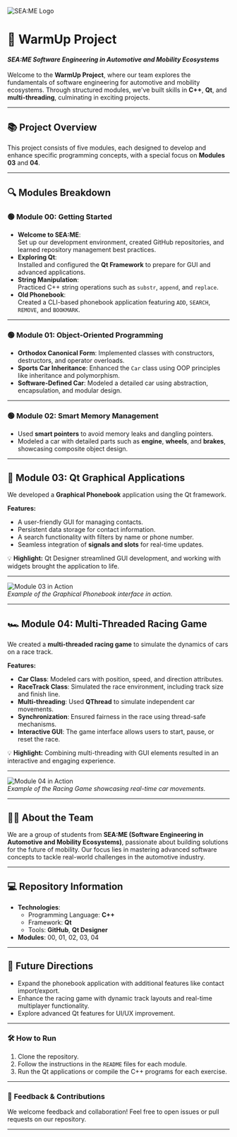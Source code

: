 ![SEA:ME Logo](https://via.placeholder.com/300x100?text=SEA:ME+Logo)  
# 🚀 **WarmUp Project**  
#### *SEA:ME Software Engineering in Automotive and Mobility Ecosystems*

Welcome to the **WarmUp Project**, where our team explores the fundamentals of software engineering for automotive and mobility ecosystems. Through structured modules, we've built skills in **C++**, **Qt**, and **multi-threading**, culminating in exciting projects.

---

## 📚 **Project Overview**

This project consists of five modules, each designed to develop and enhance specific programming concepts, with a special focus on **Modules 03** and **04**.

---

## 🔍 **Modules Breakdown**

### 🟢 **Module 00: Getting Started**
- **Welcome to SEA:ME**:  
  Set up our development environment, created GitHub repositories, and learned repository management best practices.  
- **Exploring Qt**:  
  Installed and configured the **Qt Framework** to prepare for GUI and advanced applications.  
- **String Manipulation**:  
  Practiced C++ string operations such as `substr`, `append`, and `replace`.  
- **Old Phonebook**:  
  Created a CLI-based phonebook application featuring `ADD`, `SEARCH`, `REMOVE`, and `BOOKMARK`.

---

### 🟢 **Module 01: Object-Oriented Programming**  
- **Orthodox Canonical Form**: Implemented classes with constructors, destructors, and operator overloads.  
- **Sports Car Inheritance**: Enhanced the `Car` class using OOP principles like inheritance and polymorphism.  
- **Software-Defined Car**: Modeled a detailed car using abstraction, encapsulation, and modular design.

---

### 🟢 **Module 02: Smart Memory Management**  
- Used **smart pointers** to avoid memory leaks and dangling pointers.  
- Modeled a car with detailed parts such as **engine**, **wheels**, and **brakes**, showcasing composite object design.

---

## 🎨 **Module 03: Qt Graphical Applications**  
We developed a **Graphical Phonebook** application using the Qt framework.  

**Features:**  
- A user-friendly GUI for managing contacts.  
- Persistent data storage for contact information.  
- A search functionality with filters by name or phone number.  
- Seamless integration of **signals and slots** for real-time updates.  

💡 **Highlight:** Qt Designer streamlined GUI development, and working with widgets brought the application to life.

---

![Module 03 in Action](https://via.placeholder.com/600x300?text=GIF+Placeholder)  
*Example of the Graphical Phonebook interface in action.*

---

## 🏎️ **Module 04: Multi-Threaded Racing Game**  

We created a **multi-threaded racing game** to simulate the dynamics of cars on a race track.

**Features:**  
- **Car Class**: Modeled cars with position, speed, and direction attributes.  
- **RaceTrack Class**: Simulated the race environment, including track size and finish line.  
- **Multi-threading**: Used **QThread** to simulate independent car movements.  
- **Synchronization**: Ensured fairness in the race using thread-safe mechanisms.  
- **Interactive GUI**: The game interface allows users to start, pause, or reset the race.  

💡 **Highlight:** Combining multi-threading with GUI elements resulted in an interactive and engaging experience.

---

![Module 04 in Action](https://via.placeholder.com/600x300?text=GIF+Placeholder)  
*Example of the Racing Game showcasing real-time car movements.*

---

## 👨‍💻 **About the Team**

We are a group of students from **SEA:ME (Software Engineering in Automotive and Mobility Ecosystems)**, passionate about building solutions for the future of mobility. Our focus lies in mastering advanced software concepts to tackle real-world challenges in the automotive industry.

---

## 💻 **Repository Information**

- **Technologies**:  
  - Programming Language: **C++**  
  - Framework: **Qt**  
  - Tools: **GitHub**, **Qt Designer**  
- **Modules**: 00, 01, 02, 03, 04  

---

## 🚀 **Future Directions**

- Expand the phonebook application with additional features like contact import/export.  
- Enhance the racing game with dynamic track layouts and real-time multiplayer functionality.  
- Explore advanced Qt features for UI/UX improvement.

---

### 🛠️ **How to Run**

1. Clone the repository.  
2. Follow the instructions in the `README` files for each module.  
3. Run the Qt applications or compile the C++ programs for each exercise.  

---

### 📩 **Feedback & Contributions**

We welcome feedback and collaboration! Feel free to open issues or pull requests on our repository.

---
